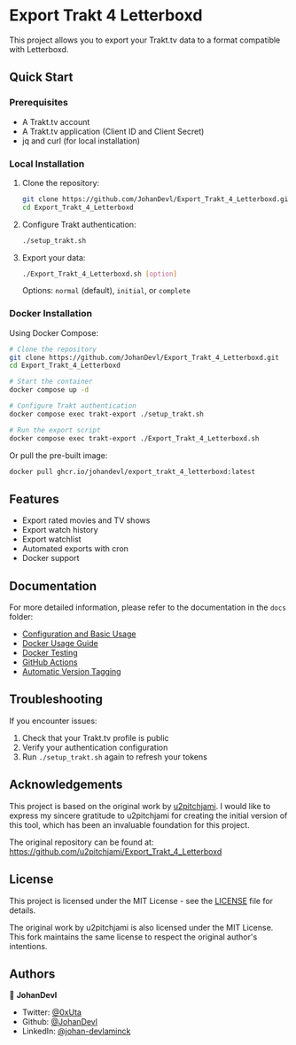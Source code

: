 # Export Trakt 4 Letterboxd

This project allows you to export your Trakt.tv data to a format compatible with Letterboxd.

## Quick Start

### Prerequisites

- A Trakt.tv account
- A Trakt.tv application (Client ID and Client Secret)
- jq and curl (for local installation)

### Local Installation

1. Clone the repository:

   ```bash
   git clone https://github.com/JohanDevl/Export_Trakt_4_Letterboxd.git
   cd Export_Trakt_4_Letterboxd
   ```

2. Configure Trakt authentication:

   ```bash
   ./setup_trakt.sh
   ```

3. Export your data:
   ```bash
   ./Export_Trakt_4_Letterboxd.sh [option]
   ```
   Options: `normal` (default), `initial`, or `complete`

### Docker Installation

Using Docker Compose:

```bash
# Clone the repository
git clone https://github.com/JohanDevl/Export_Trakt_4_Letterboxd.git
cd Export_Trakt_4_Letterboxd

# Start the container
docker compose up -d

# Configure Trakt authentication
docker compose exec trakt-export ./setup_trakt.sh

# Run the export script
docker compose exec trakt-export ./Export_Trakt_4_Letterboxd.sh
```

Or pull the pre-built image:

```bash
docker pull ghcr.io/johandevl/export_trakt_4_letterboxd:latest
```

## Features

- Export rated movies and TV shows
- Export watch history
- Export watchlist
- Automated exports with cron
- Docker support

## Documentation

For more detailed information, please refer to the documentation in the `docs` folder:

- [Configuration and Basic Usage](docs/CONFIGURATION.md)
- [Docker Usage Guide](docs/DOCKER_USAGE.md)
- [Docker Testing](docs/DOCKER_TESTING.md)
- [GitHub Actions](docs/GITHUB_ACTIONS.md)
- [Automatic Version Tagging](docs/AUTO_TAGGING.md)

## Troubleshooting

If you encounter issues:

1. Check that your Trakt.tv profile is public
2. Verify your authentication configuration
3. Run `./setup_trakt.sh` again to refresh your tokens

## Acknowledgements

This project is based on the original work by [u2pitchjami](https://github.com/u2pitchjami/Export_Trakt_4_Letterboxd). I would like to express my sincere gratitude to u2pitchjami for creating the initial version of this tool, which has been an invaluable foundation for this project.

The original repository can be found at: https://github.com/u2pitchjami/Export_Trakt_4_Letterboxd

## License

This project is licensed under the MIT License - see the [LICENSE](LICENSE) file for details.

The original work by u2pitchjami is also licensed under the MIT License. This fork maintains the same license to respect the original author's intentions.

## Authors

👤 **JohanDevl**

- Twitter: [@0xUta](https://twitter.com/0xUta)
- Github: [@JohanDevl](https://github.com/JohanDevl)
- LinkedIn: [@johan-devlaminck](https://linkedin.com/in/johan-devlaminck)
